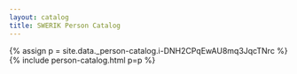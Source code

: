 ```yaml
---
layout: catalog
title: SWERIK Person Catalog
---
```

{% assign p = site.data._person-catalog.i-DNH2CPqEwAU8mq3JqcTNrc %}
{% include person-catalog.html p=p %}

